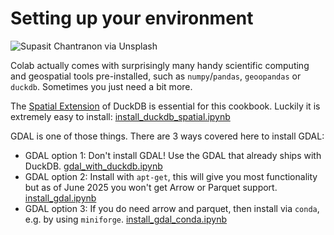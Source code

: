 # Setting up your environment

![Supasit Chantranon via Unsplash](https://images.unsplash.com/photo-1580745168634-33c78f4c4177?q=80&w=960&auto=format&fit=crop&ixlib=rb-4.1.0&ixid=M3wxMjA3fDB8MHxwaG90by1wYWdlfHx8fGVufDB8fHx8fA%3D%3D)

Colab actually comes with surprisingly many handy scientific computing and geospatial tools pre-installed, such as `numpy`/`pandas`, `geoopandas` or `duckdb`. Sometimes you just need a bit more.

The [Spatial Extension](https://duckdb.org/docs/stable/core_extensions/spatial/overview.html) of DuckDB is essential for this cookbook. Luckily it is extremely easy to install: [install_duckdb_spatial.ipynb](notebooks/install_duckdb_spatial.ipynb)

GDAL is one of those things. There are 3 ways covered here to install GDAL:
- GDAL option 1: Don't install GDAL! Use the GDAL that already ships with DuckDB. [gdal_with_duckdb.ipynb](notebooks/gdal_with_duckdb.ipynb)
- GDAL option 2: Install with `apt-get`, this will give you most functionality but as of June 2025 you won't get Arrow or Parquet support. [install_gdal.ipynb](notebooks/install_gdal.ipynb)
- GDAL option 3: If you do need arrow and parquet, then install via `conda`, e.g. by using `miniforge`. [install_gdal_conda.ipynb](notebooks/install_gdal_conda.ipynb)
